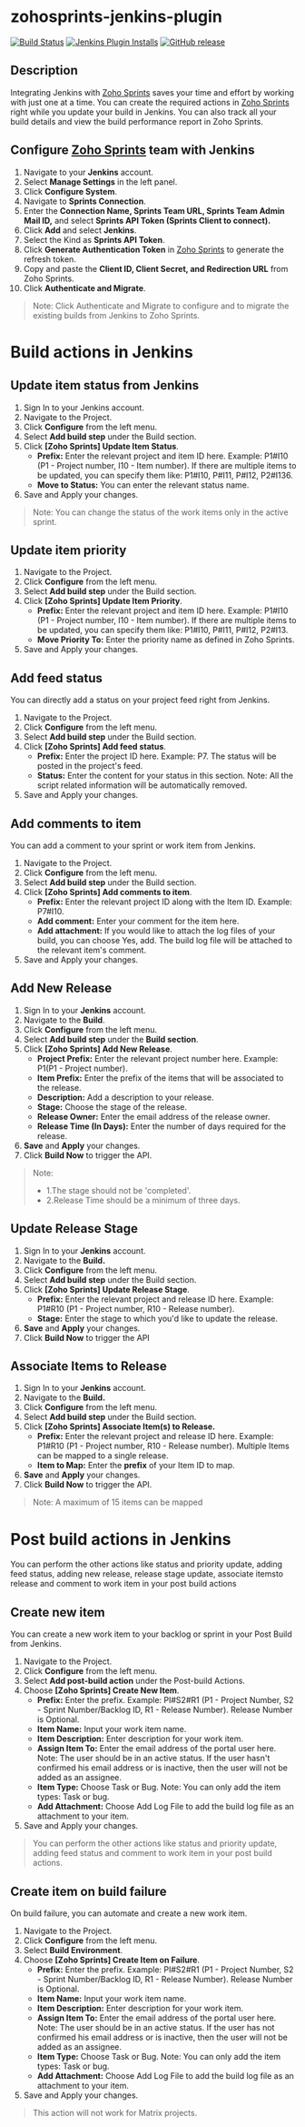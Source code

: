 # zohosprints-jenkins-plugin
[![Build Status](https://ci.jenkins.io/job/Plugins/job/zohosprints-plugin/job/master/badge/icon)](https://ci.jenkins.io/job/Plugins/job/zohosprints-plugin/job/master/)
[![Jenkins Plugin Installs](https://img.shields.io/jenkins/plugin/i/zohosprints.svg?color=blue)](https://plugins.jenkins.io/zohosprints)
[![GitHub release](https://img.shields.io/github/v/release/jenkinsci/zohosprints.svg?label=changelog)](https://github.com/jenkinsci/zohosprints-plugin/releases/latest)

## Description

Integrating Jenkins with [Zoho Sprints](https://sprints.zoho.com) saves your time and effort by working with just one at a time. You can create the required actions in [Zoho Sprints](https://sprints.zoho.com) right while you update your build in Jenkins. You can also track all your build details and view the build performance report in Zoho Sprints.

 

## Configure [Zoho Sprints](https://sprints.zoho.com) team with Jenkins

1. Navigate to your **Jenkins** account.
2. Select **Manage Settings** in the left panel.
3. Click **Configure System**.
4. Navigate to **Sprints Connection**.
5. Enter the **Connection Name, Sprints Team URL, Sprints Team Admin Mail ID,** and select **Sprints API Token (Sprints Client to connect).**
6. Click **Add** and select **Jenkins**.
7. Select the Kind as **Sprints API Token**.
8. Click **Generate Authentication Token** in [Zoho Sprints](https://sprints.zoho.com) to generate the refresh token.
9. Copy and paste the **Client ID, Client Secret, and Redirection URL** from Zoho Sprints.
10. Click **Authenticate and Migrate**.

> Note: Click Authenticate and Migrate to configure and to migrate the existing builds from Jenkins to Zoho Sprints.

# Build actions in Jenkins
## Update item status from Jenkins
1. Sign In to your Jenkins account.
2. Navigate to the Project.
3. Click **Configure** from the left menu.
4. Select **Add build step** under the Build section.
5. Click **[Zoho Sprints] Update Item Status**.
    - **Prefix:** Enter the relevant project and item ID here. 
          Example: P1#I10 (P1 - Project number, I10 - Item number). If there are multiple items to be updated, you can specify them like: P1#I10, P#I11, P#I12, P2#I136. 
    - **Move to Status:** You can enter the relevant status name.
6. Save and Apply your changes.

> Note: You can change the status of the work items only in the active sprint. 
 
## Update item priority
1. Navigate to the Project.
2. Click **Configure** from the left menu.
3. Select **Add build step** under the Build section.
4. Click **[Zoho Sprints] Update Item Priority**.
    - **Prefix:** Enter the relevant project and item ID here. 
      Example: P1#I10 (P1 - Project number, I10 - Item number). If there are multiple items to be updated, you can specify them like: P1#I10, P#I11, P#I12, P2#I13. 
    - **Move Priority To:** Enter the priority name as defined in Zoho Sprints. 
5. Save and Apply your changes.

## Add feed status

You can directly add a status on your project feed right from Jenkins. 

1. Navigate to the Project.
2. Click **Configure** from the left menu.
3. Select **Add build step** under the Build section.
4. Click **[Zoho Sprints] Add feed status**.
    - **Prefix:** Enter the project ID here. Example: P7. The status will be posted in the project's feed.
    - **Status:** Enter the content for your status in this section. Note: All the script related information will be automatically removed.
5. Save and Apply your changes.

## Add comments to item

You can add a comment to your sprint or work item from Jenkins. 

1. Navigate to the Project.
2. Click **Configure** from the left menu.
3. Select **Add build step** under the Build section.
4. Click **[Zoho Sprints] Add comments to item**. 
   - **Prefix:** Enter the relevant project ID along with the Item ID. Example: P7#I10.
   - **Add comment:** Enter your comment for the item here. 
   - **Add attachment:** If you would like to attach the log files of your build, you can choose Yes, add. The build log file will be attached to the relevant item's comment. 
5. Save and Apply your changes.

## Add New Release 
 1. Sign In to your **Jenkins** account.
 2. Navigate to the **Build**.
 3. Click **Configure** from the left menu.
 4. Select **Add build step** under the **Build section**.
 5. Click **[Zoho Sprints] Add New Release**.
     - **Project Prefix:**  Enter the relevant project number here.  Example: P1(P1 - Project number).
     - **Item Prefix:** Enter the prefix of the items that will be associated to the release.
     - **Description:** Add a description to your release.
     - **Stage:** Choose the stage of the release.
     - **Release Owner:** Enter the email address of the release owner.
     - **Release Time (In Days):** Enter the number of days required for the release. 
  6. **Save** and **Apply** your changes.
  7. Click **Build Now** to trigger the API.

> Note: 
> - 1.The stage should not be 'completed'.
> - 2.Release Time should be a minimum of three days.

## Update Release Stage 

 1. Sign In to your **Jenkins** account.
 2. Navigate to the **Build.**
 3. Click **Configure** from the left menu.
 4. Select **Add build step** under the Build section.
 5. Click **[Zoho Sprints] Update Release Stage**. 
    - **Prefix:**  Enter the relevant project and release ID here.  Example: P1#R10 (P1 - Project number, R10 - Release number). 
    - **Stage:** Enter the stage to which you'd like to update the release.
 6. **Save** and **Apply** your changes.
 7. Click **Build Now** to trigger the API
 
 ## Associate Items to Release
 1. Sign In to your **Jenkins** account.
 2. Navigate to the **Build.**
 3. Click **Configure** from the left menu.
 4. Select **Add build step** under the Build section.
 5. Click **[Zoho Sprints] Associate Item(s) to Release.**
    - **Prefix:**  Enter the relevant project and release ID here.  Example: P1#R10 (P1 - Project number, R10 - Release number). Multiple Items can be mapped to a single release.
    - **Item to Map:** Enter the **prefix** of your Item ID to map. 
 6. **Save** and **Apply** your changes.
 7. Click **Build Now** to trigger the API.
 
 > Note: A maximum of 15 items can be mapped

# Post build actions in Jenkins

You can perform the other actions like status and priority update, adding feed status, adding new release, release stage update, associate itemsto release and comment to work item in your post build actions

## Create new item

You can create a new work item to your backlog or sprint in your Post Build from Jenkins. 

1. Navigate to the Project.
2. Click **Configure** from the left menu.
3. Select **Add post-build action** under the Post-build Actions.
4. Choose **[Zoho Sprints] Create New Item**.
    - **Prefix:** Enter the prefix. Example: PI#S2#R1 (P1 - Project Number, S2 - Sprint Number/Backlog ID, R1 - Release Number). Release Number is Optional.
    - **Item Name:** Input your work item name.
    - **Item Description:** Enter description for your work item.
    - **Assign Item To:** Enter the email address of the portal user here. Note: The user should be in an active status. If the user hasn't confirmed his email address or is inactive, then the user will not be added as an assignee.
    - **Item Type:** Choose Task or Bug. Note: You can only add the item types: Task or bug.
    - **Add Attachment:** Choose Add Log File to add the build log file as an attachment to your item.
5. Save and Apply your changes.

> You can perform the other actions like status and priority update, adding feed status and comment to work item in your post build actions. 
  
## Create item on build failure
 
On build failure, you can automate and create a new work item. 

1. Navigate to the Project.
2. Click **Configure** from the left menu.
3. Select **Build Environment**.
4. Choose **[Zoho Sprints] Create Item on Failure**.
    - **Prefix:** Enter the prefix. Example: PI#S2#R1 (P1 - Project Number, S2 - Sprint Number/Backlog ID, R1 - Release Number). Release Number is Optional. 
    - **Item Name:** Input your work item name.
    - **Item Description:** Enter description for your work item.
   - **Assign Item To:** Enter the email address of the portal user here. Note: The user should be in an active status. If the user has not confirmed his email address or is inactive, then the user will not be added as an assignee.
   - **Item Type:** Choose Task or Bug. Note: You can only add the item types: Task or bug. 
   - **Add Attachment:** Choose Add Log File to add the build log file as an attachment to your item.
5. Save and Apply your changes.


> This action will not work for Matrix projects.
